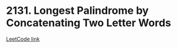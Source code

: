 # 2131. Longest Palindrome by Concatenating Two Letter Words

[LeetCode link](https://leetcode.com/problems/longest-palindrome-by-concatenating-two-letter-words/)
